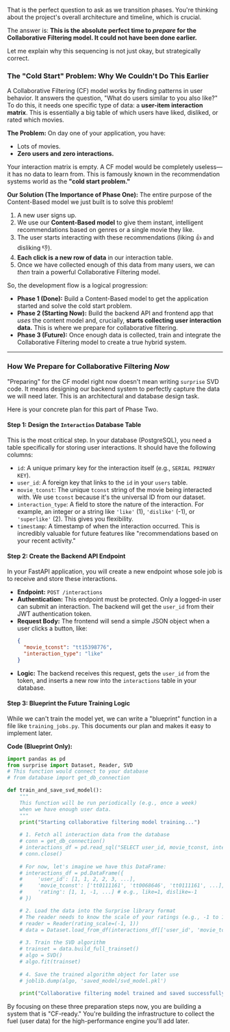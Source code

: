 That is the perfect question to ask as we transition phases. You're thinking about the project's overall architecture and timeline, which is crucial.

The answer is: **This is the absolute perfect time to *prepare* for the Collaborative Filtering model. It could not have been done earlier.**

Let me explain why this sequencing is not just okay, but strategically correct.

### **The "Cold Start" Problem: Why We Couldn't Do This Earlier**

A Collaborative Filtering (CF) model works by finding patterns in user behavior. It answers the question, "What do users similar to you also like?" To do this, it needs one specific type of data: a **user-item interaction matrix**. This is essentially a big table of which users have liked, disliked, or rated which movies.

**The Problem:** On day one of your application, you have:
*   Lots of movies.
*   **Zero users and zero interactions.**

Your interaction matrix is empty. A CF model would be completely useless—it has no data to learn from. This is famously known in the recommendation systems world as the **"cold start problem."**

**Our Solution (The Importance of Phase One):**
The entire purpose of the Content-Based model we just built is to solve this problem!
1.  A new user signs up.
2.  We use our **Content-Based model** to give them instant, intelligent recommendations based on genres or a single movie they like.
3.  The user starts interacting with these recommendations (liking 👍 and disliking 👎).
4.  **Each click is a new row of data** in our interaction table.
5.  Once we have collected enough of this data from many users, we can *then* train a powerful Collaborative Filtering model.

So, the development flow is a logical progression:
*   **Phase 1 (Done):** Build a Content-Based model to get the application started and solve the cold start problem.
*   **Phase 2 (Starting Now):** Build the backend API and frontend app that *uses* the content model and, crucially, **starts collecting user interaction data.** This is where we prepare for collaborative filtering.
*   **Phase 3 (Future):** Once enough data is collected, train and integrate the Collaborative Filtering model to create a true hybrid system.

---

### **How We Prepare for Collaborative Filtering *Now***

"Preparing" for the CF model right now doesn't mean writing `surprise` SVD code. It means designing our backend system to perfectly capture the data we will need later. This is an architectural and database design task.

Here is your concrete plan for this part of Phase Two.

#### **Step 1: Design the `Interaction` Database Table**

This is the most critical step. In your database (PostgreSQL), you need a table specifically for storing user interactions. It should have the following columns:

*   `id`: A unique primary key for the interaction itself (e.g., `SERIAL PRIMARY KEY`).
*   `user_id`: A foreign key that links to the `id` in your `users` table.
*   `movie_tconst`: The unique `tconst` string of the movie being interacted with. We use `tconst` because it's the universal ID from our dataset.
*   `interaction_type`: A field to store the nature of the interaction. For example, an integer or a string like `'like'` (1), `'dislike'` (-1), or `'superlike'` (2). This gives you flexibility.
*   `timestamp`: A timestamp of when the interaction occurred. This is incredibly valuable for future features like "recommendations based on your recent activity."

#### **Step 2: Create the Backend API Endpoint**

In your FastAPI application, you will create a new endpoint whose sole job is to receive and store these interactions.

*   **Endpoint:** `POST /interactions`
*   **Authentication:** This endpoint must be protected. Only a logged-in user can submit an interaction. The backend will get the `user_id` from their JWT authentication token.
*   **Request Body:** The frontend will send a simple JSON object when a user clicks a button, like:
    ```json
    {
      "movie_tconst": "tt15398776",
      "interaction_type": "like"
    }
    ```
*   **Logic:** The backend receives this request, gets the `user_id` from the token, and inserts a new row into the `interactions` table in your database.

#### **Step 3: Blueprint the Future Training Logic**

While we can't train the model yet, we can write a "blueprint" function in a file like `training_jobs.py`. This documents our plan and makes it easy to implement later.

**Code (Blueprint Only):**

```python
import pandas as pd
from surprise import Dataset, Reader, SVD
# This function would connect to your database
# from database import get_db_connection 

def train_and_save_svd_model():
    """
    This function will be run periodically (e.g., once a week)
    when we have enough user data.
    """
    print("Starting collaborative filtering model training...")
    
    # 1. Fetch all interaction data from the database
    # conn = get_db_connection()
    # interactions_df = pd.read_sql("SELECT user_id, movie_tconst, interaction_type FROM interactions", conn)
    # conn.close()
    
    # For now, let's imagine we have this DataFrame:
    # interactions_df = pd.DataFrame({
    #     'user_id': [1, 1, 2, 2, 3, ...],
    #     'movie_tconst': ['tt0111161', 'tt0068646', 'tt0111161', ...],
    #     'rating': [1, 1, -1, ...] # e.g., like=1, dislike=-1
    # })

    # 2. Load the data into the Surprise library format
    # The reader needs to know the scale of your ratings (e.g., -1 to 1)
    # reader = Reader(rating_scale=(-1, 1))
    # data = Dataset.load_from_df(interactions_df[['user_id', 'movie_tconst', 'rating']], reader)
    
    # 3. Train the SVD algorithm
    # trainset = data.build_full_trainset()
    # algo = SVD()
    # algo.fit(trainset)
    
    # 4. Save the trained algorithm object for later use
    # joblib.dump(algo, 'saved_model/svd_model.pkl')
    
    print("Collaborative filtering model trained and saved successfully.")

```

By focusing on these three preparation steps now, you are building a system that is "CF-ready." You're building the infrastructure to collect the fuel (user data) for the high-performance engine you'll add later.